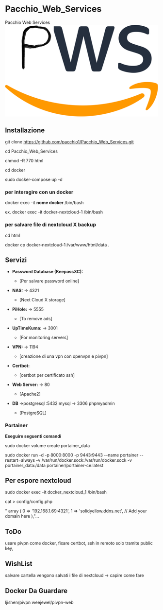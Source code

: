 # Pacchio_Web_Services

Pacchio Web Services
![pws](pwsLogo.png)

## Installazione

git clone <https://github.com/pacchio1/Pacchio_Web_Services.git>

cd Pacchio_Web_Services

chmod -R 770 html

cd docker

sudo docker-compose up -d

### per interagire con un docker

docker exec -it **nome docker** /bin/bash

ex. docker exec -it docker-nextcloud-1 /bin/bash

### per salvare file di nextcloud X backup

cd html

docker cp docker-nextcloud-1:/var/www/html/data .

## Servizi

- **Password Database (KeepassXC):**

  - [Per salvare password online]

- **NAS:** -> 4321

  - [Next Cloud X storage]

- **PiHole:** -> 5555

  - [To remove ads]

- **UpTimeKuma:** -> 3001
  - [For monitoring servers]

<!-- - **pfSense:**
  - [firewall e router open-source] -->

- **VPN:** -> 1194

  - [creazione di una vpn con openvpn e pivpn]

- **Certbot:**

  - [certbot per certificato ssh]

- **Web Server:** -> 80

  - [Apache2]

- **DB** ->postgresql :5432 mysql -> 3306 phpmyadmin

  - [PostgreSQL]

### Portainer

**Eseguire seguenti comandi**

sudo docker volume create portainer_data

sudo docker run -d -p 8000:8000 -p 9443:9443 --name portainer --restart=always -v /var/run/docker.sock:/var/run/docker.sock -v portainer_data:/data portainer/portainer-ce:latest

## Per espore nextcloud

sudo docker exec -it docker_nextcloud_1 /bin/bash

cat > config/config.php

" array (
0 => '192.168.1.69:4321',
1 => 'solidyellow.ddns.net', // Add your domain here
),"...

## ToDo

usare pivpn come docker,
fixare certbot,
ssh in remoto solo tramite public key,

## WishList

salvare cartella vengono salvati i file di nextcloud -> capire come fare

## Docker Da Guardare

ljishen/pivpn
weejewel/pivpn-web


